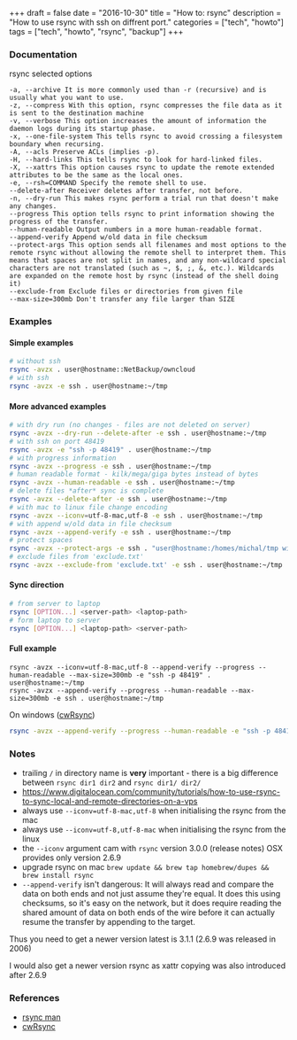+++
draft = false
date = "2016-10-30"
title = "How to: rsync"
description = "How to use rsync with ssh on diffrent port."
categories = ["tech", "howto"]
tags = ["tech", "howto", "rsync", "backup"]
+++

### Documentation

rsync selected options

```
-a, --archive It is more commonly used than -r (recursive) and is usually what you want to use.
-z, --compress With this option, rsync compresses the file data as it is sent to the destination machine
-v, --verbose This option increases the amount of information the daemon logs during its startup phase.
-x, --one-file-system This tells rsync to avoid crossing a filesystem boundary when recursing.
-A, --acls Preserve ACLs (implies -p).
-H, --hard-links This tells rsync to look for hard-linked files.
-X, --xattrs This option causes rsync to update the remote extended attributes to be the same as the local ones.
-e, --rsh=COMMAND Specify the remote shell to use.
--delete-after Receiver deletes after transfer, not before.
-n, --dry-run This makes rsync perform a trial run that doesn't make any changes.
--progress This option tells rsync to print information showing the progress of the transfer.
--human-readable Output numbers in a more human-readable format.
--append-verify Append w/old data in file checksum
--protect-args This option sends all filenames and most options to the remote rsync without allowing the remote shell to interpret them. This means that spaces are not split in names, and any non-wildcard special characters are not translated (such as ~, $, ;, &, etc.). Wildcards are expanded on the remote host by rsync (instead of the shell doing it)
--exclude-from Exclude files or directories from given file
--max-size=300mb Don't transfer any file larger than SIZE
```

### Examples

#### Simple examples

```bash
# without ssh
rsync -avzx . user@hostname::NetBackup/owncloud
# with ssh
rsync -avzx -e ssh . user@hostname:~/tmp
```

#### More advanced examples

```bash
# with dry run (no changes - files are not deleted on server)
rsync -avzx --dry-run --delete-after -e ssh . user@hostname:~/tmp
# with ssh on port 48419
rsync -avzx -e "ssh -p 48419" . user@hostname:~/tmp
# with progress information
rsync -avzx --progress -e ssh . user@hostname:~/tmp
# human readable format - kilk/mega/giga bytes instead of bytes
rsync -avzx --human-readable -e ssh . user@hostname:~/tmp
# delete files *after* sync is complete
rsync -avzx --delete-after -e ssh . user@hostname:~/tmp
# with mac to linux file change encoding
rsync -avzx --iconv=utf-8-mac,utf-8 -e ssh . user@hostname:~/tmp
# with append w/old data in file checksum
rsync -avzx --append-verify -e ssh . user@hostname:~/tmp
# protect spaces
rsync -avzx --protect-args -e ssh . "user@hostname:/homes/michal/tmp with space"
# exclude files from 'exclude.txt'
rsync -avzx --exclude-from 'exclude.txt' -e ssh . user@hostname:~/tmp
```

#### Sync direction

```bash
# from server to laptop
rsync [OPTION...] <server-path> <laptop-path>
# form laptop to server
rsync [OPTION...] <laptop-path> <server-path>
```

#### Full example

```
rsync -avzx --iconv=utf-8-mac,utf-8 --append-verify --progress --human-readable --max-size=300mb -e "ssh -p 48419" . user@hostname:~/tmp
rsync -avzx --append-verify --progress --human-readable --max-size=300mb -e ssh . user@hostname:~/tmp
```

On windows ([cwRsync](https://www.itefix.net/cwrsync))

```bash
rsync -avzx --append-verify --progress --human-readable -e "ssh -p 48419 -i c:\ssh\id_rsa" "c/dir/dir/" user@hostname:~/tmp/
```

### Notes

* trailing `/` in directory name is **very** important - there is a big difference between `rsync dir1 dir2` and `rsync dir1/ dir2/`
* https://www.digitalocean.com/community/tutorials/how-to-use-rsync-to-sync-local-and-remote-directories-on-a-vps
* always use `--iconv=utf-8-mac,utf-8` when initialising the rsync from the mac
* always use `--iconv=utf-8,utf-8-mac` when initialising the rsync from the linux
* the `--iconv` argument cam with `rsync` version 3.0.0 (release notes) OSX provides only version 2.6.9
* upgrade rsync on mac `brew update && brew tap homebrew/dupes && brew install rsync`
* `--append-verify` isn't dangerous: It will always read and compare the data on both ends and not just assume they're equal. It does this using checksums, so it's easy on the network, but it does require reading the shared amount of data on both ends of the wire before it can actually resume the transfer by appending to the target.

Thus you need to get a newer version latest is 3.1.1 (2.6.9 was released in 2006)

I would also get a newer version rsync as xattr copying was also introduced after 2.6.9 

### References

* [rsync man](http://linux.die.net/man/1/rsync)
* [cwRsync](https://www.itefix.net/cwrsync)